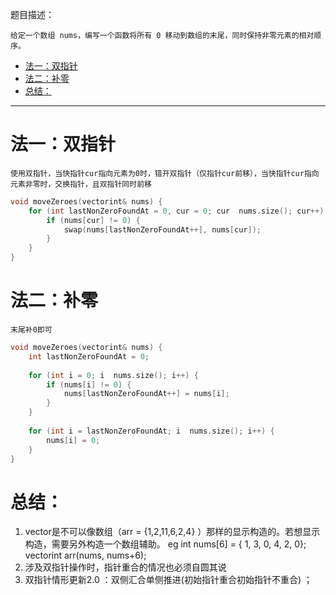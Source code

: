 题目描述：

	给定一个数组 nums，编写一个函数将所有 0 移动到数组的末尾，同时保持非零元素的相对顺序。

- [法一：双指针](#法一双指针)
- [法二：补零](#法二补零)
- [总结：](#总结)

-----------

# 法一：双指针

	使用双指针，当快指针cur指向元素为0时，错开双指针（仅指针cur前移），当快指针cur指向元素非零时，交换指针，且双指针同时前移
```cpp
void moveZeroes(vectorint& nums) {
    for (int lastNonZeroFoundAt = 0, cur = 0; cur  nums.size(); cur++) {
        if (nums[cur] != 0) {
            swap(nums[lastNonZeroFoundAt++], nums[cur]);
        }
    }
}
```

# 法二：补零

	末尾补0即可

```cpp
void moveZeroes(vectorint& nums) {
    int lastNonZeroFoundAt = 0;
    
    for (int i = 0; i  nums.size(); i++) {
        if (nums[i] != 0) {
            nums[lastNonZeroFoundAt++] = nums[i];
        }
    }
 
    for (int i = lastNonZeroFoundAt; i  nums.size(); i++) {
        nums[i] = 0;
    }
}


```

# 总结：
1. vector是不可以像数组（arr = {1,2,11,6,2,4} ）那样的显示构造的。若想显示构造，需要另外构造一个数组辅助。
	eg 	int nums[6] = { 1, 3, 0, 4, 2, 0};   
			vectorint arr(nums, nums+6);
2. 涉及双指针操作时，指针重合的情况也必须自圆其说
3. 双指针情形更新2.0 ：双侧汇合单侧推进(初始指针重合初始指针不重合) ；
